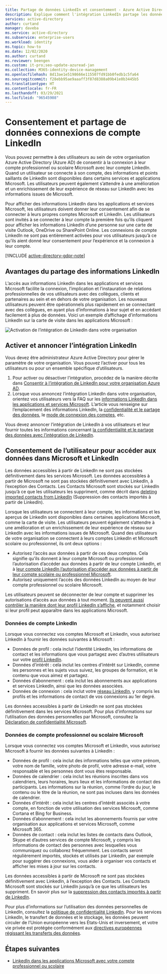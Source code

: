 ```yaml
---
title: Partage de données LinkedIn et consentement - Azure Active Directory | Microsoft Docs
description: Explique comment l'intégration LinkedIn partage les données par le biais des applications Microsoft dans Azure Active Directory
services: active-directory
author: curtand
manager: daveba
ms.service: active-directory
ms.subservice: enterprise-users
ms.workload: identity
ms.topic: how-to
ms.date: 12/02/2020
ms.author: curtand
ms.reviewer: beengen
ms.custom: it-pro;seo-update-azuread-jan
ms.collection: M365-identity-device-management
ms.openlocfilehash: 8d13ae1e5198666e115507fd91bb0fedb1c5fa64
ms.sourcegitcommit: f28ebb95ae9aaaff3f87d8388a09b41e0b3445b5
ms.translationtype: HT
ms.contentlocale: fr-FR
ms.lasthandoff: 03/29/2021
ms.locfileid: "96545908"
---
```

# <a name="linkedin-account-connections-data-sharing-and-consent"></a>Consentement et partage de données connexions de compte LinkedIn

Vous pouvez permettre à des utilisateurs au sein de votre organisation Azure Active Directory (Azure AD) de consentir à la connexion à leur compte professionnel ou scolaire Microsoft avec leur compte LinkedIn. Quand un utilisateur se connecte à son compte, des informations et points saillants de LinkedIn sont disponibles dans certains services et applications Microsoft. Les utilisateurs peuvent également s’attendre à une amélioration et un enrichissement de leur expérience de réseau sur LinkedIn avec les informations issues de Microsoft.

Pour afficher des informations LinkedIn dans les applications et services Microsoft, les utilisateurs doivent donner leur consentement afin de se connecter à leurs propres comptes Microsoft et LinkedIn. Les utilisateurs sont invités à se connecter à leur compte la première fois qu’ils cliquent pour afficher les informations LinkedIn d’une personne sur une carte de visite Outlook, OneDrive ou SharePoint Online. Les connexions de compte LinkedIn ne sont pas entièrement activées pour vos utilisateurs jusqu’à ce qu’ils aient donné leur consentement pour l’expérience et la connexion à leur compte.

[!INCLUDE [active-directory-gdpr-note](../../../includes/gdpr-hybrid-note.md)]

## <a name="benefits-of-sharing-linkedin-information"></a>Avantages du partage des informations LinkedIn

L’accès aux informations LinkedIn dans les applications et services Microsoft facilite la connexion, l’implication et l’instauration de relations professionnelles de vos utilisateurs avec des collègues, clients et partenaires au sein et en dehors de votre organisation. Les nouveaux utilisateurs peuvent être opérationnels plus rapidement en se connectant avec des collègues, en ayant plus d’informations à leur sujet et en accédant facilement à plus de données. Voici un exemple d’affichage d’informations LinkedIn sur la carte de visite dans les applications Microsoft :

![Activation de l’intégration de LinkedIn dans votre organisation](./media/linkedin-user-consent/display-example.png)

## <a name="enable-and-announce-linkedin-integration"></a>Activer et annoncer l’intégration LinkedIn

Vous devez être administrateur Azure Active Directory pour gérer le paramètre de votre organisation. Vous pouvez l’activer pour tous les utilisateurs ou pour un ensemble spécifique d’utilisateurs.

1. Pour activer ou désactiver l’intégration, procédez de la manière décrite dans [Consentir à l’intégration de LinkedIn pour votre organisation Azure AD](linkedin-integration.md).
2. Lorsque vous annoncez l’intégration LinkedIn dans votre organisation, orientez vos utilisateurs vers la FAQ sur les [informations LinkedIn dans les applications et services Microsoft](https://support.office.com/article/about-linkedin-information-and-features-in-microsoft-apps-and-services-dc81cc70-4d64-4755-9f1c-b9536e34d381). L’article vous renseigne sur l’emplacement des informations LinkedIn, la [confidentialité et le partage des données](https://support.microsoft.com/office/your-data-ae9c08a7-4d06-45b5-a065-320a97bc1400), le [mode de connexion des comptes](https://support.microsoft.com/office/connect-your-linkedin-and-work-or-school-accounts-c7c245f2-fa56-4c9b-ba20-3fceb23c5772), etc.

Vous devez annoncer l’intégration de LinkedIn à vos utilisateurs et leur fournir toutes les informations concernant [la confidentialité et le partage des données avec l’intégration de LinkedIn](https://support.microsoft.com/office/your-data-ae9c08a7-4d06-45b5-a065-320a97bc1400). 

## <a name="user-consent-for-data-access-in-microsoft-and-linkedin"></a>Consentement de l’utilisateur pour accéder aux données dans Microsoft et LinkedIn

Les données accessibles à partir de LinkedIn ne sont pas stockées définitivement dans les services Microsoft. Les données accessibles à partir de Microsoft ne sont pas stockées définitivement avec LinkedIn, à l’exception des Contacts. Les Contacts Microsoft sont stockés sur LinkedIn jusqu’à ce que les utilisateurs les suppriment, comme décrit dans [deleting imported contacts from LinkedIn](https://www.linkedin.com/help/linkedin/answer/43377) (Suppression des contacts importés à partir de LinkedIn).

Lorsque les utilisateurs se connectent à leur compte, les informations et les aperçus de LinkedIn sont disponibles dans certaines applications Microsoft, comme la carte de visite. Les utilisateurs peuvent également s’attendre à une amélioration et un enrichissement de leur expérience de réseau sur LinkedIn avec les informations issues de Microsoft.
Quand des utilisateurs de votre organisation se connectent à leurs comptes LinkedIn et Microsoft scolaire ou professionnel, ils ont deux options :

* Autorisez l’accès aux données à partir de ces deux comptes. Cela signifie qu’ils donnent à leur compte Microsoft ou professionnel l’autorisation d’accéder aux données à partir de leur compte LinkedIn, et à [leur compte LinkedIn l’autorisation d’accéder aux données à partir de leur compte scolaire ou professionnel Microsoft](https://www.linkedin.com/help/linkedin/answer/84077).
* Autorisez uniquement l’accès des données LinkedIn au moyen de leur compte professionnel ou scolaire Microsoft.

Les utilisateurs peuvent se déconnecter de leur compte et supprimer les autorisations d’accès aux données à tout moment. [Ils peuvent aussi contrôler la manière dont leur profil LinkedIn s’affiche](https://www.linkedin.com/help/linkedin/answer/83), et notamment choisir si leur profil peut apparaître dans les applications Microsoft.

### <a name="linkedin-account-data"></a>Données de compte LinkedIn

Lorsque vous connectez vos comptes Microsoft et LinkedIn, vous autorisez LinkedIn à fournir les données suivantes à Microsoft :

* Données de profil : cela inclut l’identité LinkedIn, les informations de contact et les informations que vous partagez avec d’autres utilisateurs sur votre [profil LinkedIn](https://www.linkedin.com/help/linkedin/answer/15493).
* Données d’intérêt : cela inclut les centres d’intérêt sur LinkedIn, comme les personnes et les sujets vous suivez, les groupes de formation, et le contenu que vous aimez et partagez.
* Données d’abonnement : cela inclut les abonnements aux applications et services LinkedIn, ainsi que les données associées. 
* Données de connexion : cela inclut votre [réseau LinkedIn](https://www.linkedin.com/help/linkedin/answer/110), y compris les profils et les informations de contact de vos connexions au 1er degré.

Les données accessibles à partir de LinkedIn ne sont pas stockées définitivement dans les services Microsoft. Pour plus d’informations sur l’utilisation des données personnelles par Microsoft, consultez la [Déclaration de confidentialité Microsoft](https://privacy.microsoft.com/privacystatement/).

### <a name="microsoft-work-or-school-account-data"></a>Données de compte professionnel ou scolaire Microsoft

Lorsque vous connectez vos comptes Microsoft et LinkedIn, vous autorisez Microsoft à fournir les données suivantes à LinkedIn :

* Données de profil : cela inclut des informations telles que votre prénom, votre nom de famille, votre photo de profil, votre adresse e-mail, votre responsable et les personnes dont vous êtes responsable.
* Données de calendrier : cela inclut les réunions inscrites dans vos calendriers, leurs horaires, leurs lieux et les informations de contact des participants. Les informations sur la réunion, comme l’ordre du jour, le contenu ou le titre de la réunion, ne sont pas incluses dans les données de calendrier.
* Données d’intérêt : cela inclut les centres d’intérêt associés à votre compte, en fonction de votre utilisation des services Microsoft, comme Cortana et Bing for Business.
* Données d’abonnement : cela inclut les abonnements fournis par votre organisation aux applications et services Microsoft, comme Microsoft 365.
* Données de contact : cela inclut les listes de contacts dans Outlook, Skype et d’autres services de compte Microsoft, y compris les informations de contact des personnes avec lesquelles vous communiquez ou collaborez fréquemment. Les contacts seront régulièrement importés, stockés et utilisés par LinkedIn, par exemple pour suggérer des connexions, vous aider à organiser vos contacts et afficher les mises à jour sur les contacts.

Les données accessibles à partir de Microsoft ne sont pas stockées définitivement avec LinkedIn, à l’exception des Contacts. Les Contacts Microsoft sont stockés sur LinkedIn jusqu’à ce que les utilisateurs les suppriment. En savoir plus sur la [suppression des contacts importés à partir de LinkedIn](https://www.linkedin.com/help/linkedin/answer/43377).

Pour plus d’informations sur l’utilisation des données personnelles de LinkedIn, consultez la [politique de confidentialité LinkedIn](https://www.linkedin.com/legal/privacy-policy). Pour les services LinkedIn, le transfert de données et le stockage, les données peuvent circuler de l’Union européenne vers les États-Unis et inversement, et votre vie privée est protégée conformément aux [directives européennes régissant les transferts des données](https://www.linkedin.com/help/linkedin/answer/62533).

## <a name="next-steps"></a>Étapes suivantes

* [LinkedIn dans les applications Microsoft avec votre compte professionnel ou scolaire](https://www.linkedin.com/help/linkedin/answer/84077)
